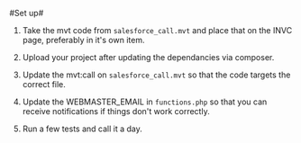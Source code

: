 #Set up#

1. Take the mvt code from `salesforce_call.mvt` and place that on the INVC page, preferably in it's own item.

2. Upload your project after updating the dependancies via composer.

3. Update the mvt:call on `salesforce_call.mvt` so that the code targets the correct file.

4. Update the WEBMASTER_EMAIL in `functions.php` so that you can receive notifications if things don't work correctly.

5. Run a few tests and call it a day.
